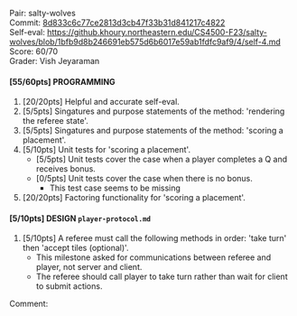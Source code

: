 Pair: salty-wolves \
Commit: [8d833c6c77ce2813d3cb47f33b31d841217c4822](https://github.khoury.northeastern.edu/CS4500-F23/salty-wolves/tree/8d833c6c77ce2813d3cb47f33b31d841217c4822) \
Self-eval: https://github.khoury.northeastern.edu/CS4500-F23/salty-wolves/blob/1bfb9d8b246691eb575d6b6017e59ab1fdfc9af9/4/self-4.md \
Score: 60/70 \
Grader: Vish Jeyaraman


#### [55/60pts] PROGRAMMING
1. [20/20pts] Helpful and accurate self-eval.
2. [5/5pts] Singatures and purpose statements of the method: 'rendering the referee state'.
3. [5/5pts] Singatures and purpose statements of the method: 'scoring a placement'.
4. [5/10pts] Unit tests for 'scoring a placement'.
   - [5/5pts] Unit tests cover the case when a player completes a Q and receives bonus. 
   - [0/5pts] Unit tests cover the case when there is no bonus.
      - This test case seems to be missing 
5. [20/20pts] Factoring functionality for 'scoring a placement'.

#### [5/10pts] DESIGN `player-protocol.md`
1. [5/10pts] A referee must call the following methods in order: 'take turn' then 'accept tiles (optional)'.
   - This milestone asked for communications between referee and player, not server and client.
   - The referee should call player to take turn rather than wait for client to submit actions.  
   
Comment:  

